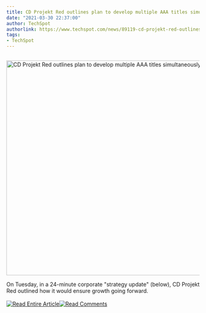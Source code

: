```yaml
---
title: CD Projekt Red outlines plan to develop multiple AAA titles simultaneously
date: "2021-03-30 22:37:00"
author: TechSpot
authorlink: https://www.techspot.com/news/89119-cd-projekt-red-outlines-plan-develop-multiple-aaa.html
tags:
- TechSpot
---
```

<a href="https://www.techspot.com/news/89119-cd-projekt-red-outlines-plan-develop-multiple-aaa.html" target="_blank"><img src="https://static.techspot.com/images2/news/ts3_thumbs/2021/03/2021-03-30-ts3_thumbs-33d.jpg" width="800" height="560" style="padding: 15px 0" title="CD Projekt Red outlines plan to develop multiple AAA titles simultaneously" /></a><br />On Tuesday, in a 24-minute corporate "strategy update" (below), CD Projekt Red outlined how it would ensure growth going forward.<br /><br /><a href="https://www.techspot.com/news/89119-cd-projekt-red-outlines-plan-develop-multiple-aaa.html"><img src="https://static.techspot.com/images/rss/rss_buttons_01.png" border="0" alt="Read Entire Article" /></a><a href="https://www.techspot.com/news/89119-cd-projekt-red-outlines-plan-develop-multiple-aaa.html#comments"><img src="https://static.techspot.com/images/rss/rss_buttons_02.png" border="0" alt="Read Comments" /></a><br /><br />